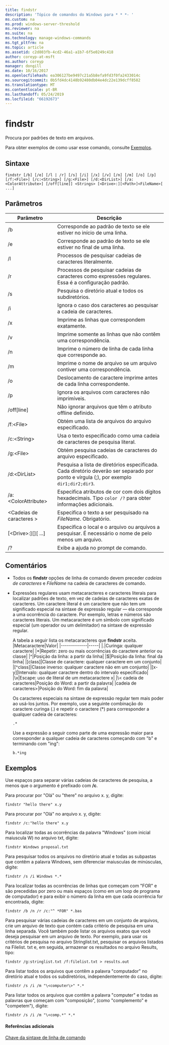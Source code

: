 ```yaml
---
title: findstr
description: 'Tópico de comandos do Windows para * * *- '
ms.custom: na
ms.prod: windows-server-threshold
ms.reviewer: na
ms.suite: na
ms.technology: manage-windows-commands
ms.tgt_pltfrm: na
ms.topic: article
ms.assetid: c2d803fb-4cd2-46a1-a1b7-6f5e0249c418
author: coreyp-at-msft
ms.author: coreyp
manager: dongill
ms.date: 10/16/2017
ms.openlocfilehash: ea306127be9497c21a5b8efa9fd3f0fa2433014c
ms.sourcegitcommit: 0b5fd4dc4148b92480db04e4dc22e139dcff8582
ms.translationtype: MT
ms.contentlocale: pt-BR
ms.lasthandoff: 05/24/2019
ms.locfileid: "66192673"
---
```

# <a name="findstr"></a>findstr

Procura por padrões de texto em arquivos.

Para obter exemplos de como usar esse comando, consulte [Exemplos](#examples).

## <a name="syntax"></a>Sintaxe

```
findstr [/b] [/e] [/l | /r] [/s] [/i] [/x] [/v] [/n] [/m] [/o] [/p] [/f:<File>] [/c:<String>] [/g:<File>] [/d:<DirList>] [/a:<ColorAttribute>] [/off[line]] <Strings> [<Drive>:][<Path>]<FileName>[ ...]
```

## <a name="parameters"></a>Parâmetros

|Parâmetro|Descrição|
|---------|-----------|
|/b|Corresponde ao padrão de texto se ele estiver no início de uma linha.|
|/e|Corresponde ao padrão de texto se ele estiver no final de uma linha.|
|/l|Processos de pesquisar cadeias de caracteres literalmente.|
|/r|Processos de pesquisar cadeias de caracteres como expressões regulares. Essa é a configuração padrão.|
|/s|Pesquisa o diretório atual e todos os subdiretórios.|
|/i|Ignora o caso dos caracteres ao pesquisar a cadeia de caracteres.|
|/x|Imprime as linhas que correspondem exatamente.|
|/v|Imprime somente as linhas que não contêm uma correspondência.|
|/n|Imprime o número de linha de cada linha que corresponde ao.|
|/m|Imprime o nome de arquivo se um arquivo contiver uma correspondência.|
|/o|Deslocamento de caractere imprime antes de cada linha correspondente.|
|/p|Ignora os arquivos com caracteres não imprimíveis.|
|/off[line]|Não ignorar arquivos que têm o atributo offline definido.|
|/f:\<File>|Obtém uma lista de arquivos do arquivo especificado.|
|/c:\<String>|Usa o texto especificado como uma cadeia de caracteres de pesquisa literal.|
|/g:\<File>|Obtém pesquisa cadeias de caracteres do arquivo especificado.|
|/d:\<DirList>|Pesquisa a lista de diretórios especificada. Cada diretório deverão ser separado por ponto e vírgula (;), por exemplo `dir1;dir2;dir3`.|
|/a:\<ColorAttribute>|Especifica atributos de cor com dois dígitos hexadecimais. Tipo `color /?` para obter informações adicionais.|
|\<Cadeias de caracteres >|Especifica o texto a ser pesquisado na *FileName*. Obrigatório.|
|[\<Drive>:][<Path>]<FileName>[ ...]|Especifica o local e o arquivo ou arquivos a pesquisar. É necessário o nome de pelo menos um arquivo.|
|/?|Exibe a ajuda no prompt de comando.|

## <a name="remarks"></a>Comentários

-   Todos os **findstr** opções de linha de comando devem preceder *cadeias de caracteres* e *FileName* na cadeia de caracteres de comando.
-   Expressões regulares usam metacaracteres e caracteres literais para localizar padrões de texto, em vez de cadeias de caracteres exatas de caracteres. Um caractere literal é um caractere que não tem um significado especial na sintaxe de expressão regular — ela corresponde a uma ocorrência do caractere. Por exemplo, letras e números são caracteres literais. Um metacaractere é um símbolo com significado especial (um operador ou um delimitador) na sintaxe de expressão regular.

    A tabela a seguir lista os metacaracteres que **findstr** aceita.  
    |Metacaractere|Valor|
    |-------------|-----|
    |.|Curinga: qualquer caractere|
    |*|Repetir: zero ou mais ocorrências do caractere anterior ou classe|
    |^|Posição da linha: a partir da linha|
    |$|Posição da linha: final da linha|
    |[class]|Classe de caractere: qualquer caractere em um conjunto|
    |[^class]|Classe inverso: qualquer caractere não em um conjunto|
    |[x-y]|Intervalo: qualquer caractere dentro do intervalo especificado|
    |\x|Escape: uso de literal de um metacaractere x|
    |\\< cadeia de caracteres|Posição do Word: a partir da palavra|
    |cadeia de caracteres\>|Posição do Word: fim da palavra|

    Os caracteres especiais na sintaxe de expressão regular tem mais poder ao usá-los juntos. Por exemplo, use a seguinte combinação do caractere curinga (.) e repetir o caractere (*) para corresponder a qualquer cadeia de caracteres:  
    ```
    .*
    ```  
    Use a expressão a seguir como parte de uma expressão maior para corresponder a qualquer cadeia de caracteres começando com "b" e terminando com "ing":  
    ```
    b.*ing
    ```

## <a name="examples"></a>Exemplos

Use espaços para separar várias cadeias de caracteres de pesquisa, a menos que o argumento é prefixado com **/c**.

Para procurar por "Olá" ou "there" no arquivo x. y, digite:
```
findstr "hello there" x.y 
```
Para procurar por "Olá" no arquivo x. y, digite:
```
findstr /c:"hello there" x.y 
```
Para localizar todas as ocorrências da palavra "Windows" (com inicial maiuscula W) no arquivo txt, digite:
```
findstr Windows proposal.txt 
```
Para pesquisar todos os arquivos no diretório atual e todas as subpastas que contêm a palavra Windows, sem diferenciar maiusculas de minúsculas, digite:
```
findstr /s /i Windows *.* 
```
Para localizar todas as ocorrências de linhas que começam com "FOR" e são precedidas por zero ou mais espaços (como em um loop de programa de computador) e para exibir o número da linha em que cada ocorrência for encontrada, digite:
```
findstr /b /n /r /c:"^ *FOR" *.bas 
```
Para pesquisar várias cadeias de caracteres em um conjunto de arquivos, crie um arquivo de texto que contém cada critério de pesquisa em uma linha separada. Você também pode listar os arquivos exatos que você deseja pesquisar em um arquivo de texto. Por exemplo, para usar os critérios de pesquisa no arquivo Stringlist.txt, pesquisar os arquivos listados na Filelist. txt e, em seguida, armazenar os resultados no arquivo Results, tipo:
```
findstr /g:stringlist.txt /f:filelist.txt > results.out 
```
Para listar todos os arquivos que contêm a palavra "computador" no diretório atual e todos os subdiretórios, independentemente do caso, digite:
```
findstr /s /i /m "\<computer\>" *.*
```
Para listar todos os arquivos que contêm a palavra "computer" e todas as palavras que começam com "composição", (como "complemento" e "competem"), digite:
```
findstr /s /i /m "\<comp.*" *.*
```

#### <a name="additional-references"></a>Referências adicionais

[Chave da sintaxe de linha de comando](command-line-syntax-key.md)